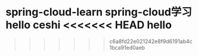 spring-cloud-learn
spring-cloud学习
hello
ceshi
<<<<<<< HEAD
hello
=======
>>>>>>> c6a8fd22e021242e8f9d6191ab4c1bca91ed0aeb
